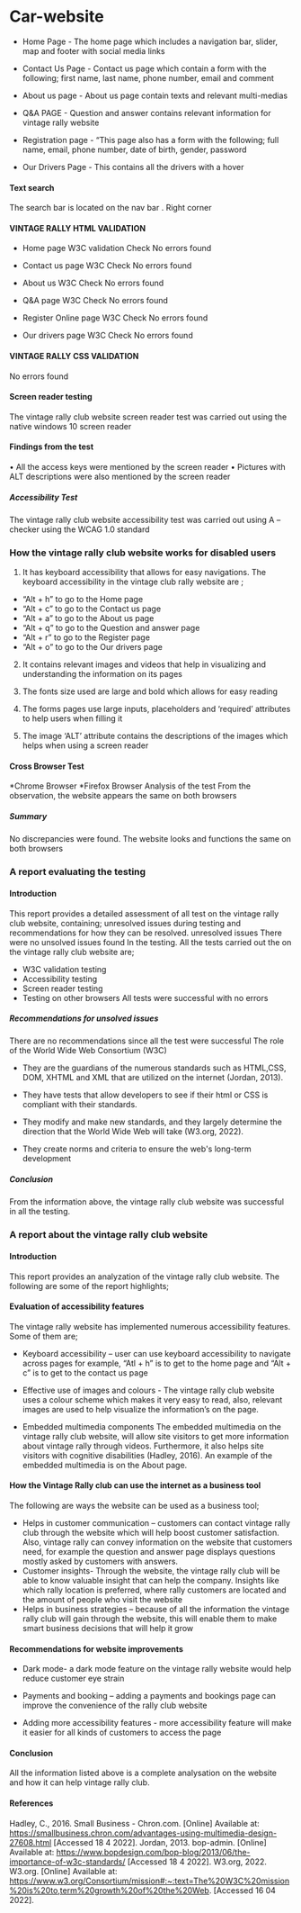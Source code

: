 # Car-website


* Home Page - The home page which includes a navigation bar, slider, map and footer with social media links

* Contact Us Page - Contact us page which contain a form with the following; first name, last name, phone number, email and comment

* About us page - About us page contain texts and relevant multi-medias 	

* Q&A PAGE - Question and answer contains relevant information for vintage rally website

* Registration page - “This page also has a  form with the following;  full name, email, phone number, date of birth, gender, password

* Our Drivers Page - This contains all the drivers with a hover 





#### Text search                                                                     
The search bar is located on the nav bar . 
Right corner








#### VINTAGE RALLY HTML VALIDATION

* Home page W3C validation Check
 No errors found
            
* Contact us page W3C  Check
No errors found

* About us W3C  Check
No errors found

* Q&A page W3C  Check
No errors found

* Register Online page W3C  Check
No errors found

* Our drivers page W3C  Check
No errors found


#### VINTAGE RALLY CSS VALIDATION
No errors found








#### Screen reader testing
The vintage rally club website screen reader test was carried out using the native windows 10 screen reader






#### Findings from the test
•	All the access keys were mentioned by the screen reader
•	Pictures with ALT descriptions were also mentioned by the screen reader


##### Accessibility Test
The vintage rally club website accessibility test was carried out using 
 A – checker using the WCAG 1.0 standard









### How the vintage rally club website works for disabled users

1.	It has keyboard accessibility that allows for easy navigations. The keyboard accessibility in the vintage club rally website are ;
*	“Alt + h” to go to the Home page
*	“Alt + c” to go to the Contact us page
*	“Alt + a” to go to the About us page
*	“Alt + q” to go to the Question and answer page
*	“Alt + r” to go to the Register page
*	“Alt + o” to go to the Our drivers page



2.	It contains relevant images and videos that help in visualizing and understanding the information on its pages

3.	The fonts size used are large and bold which allows for easy reading 

4.	The forms pages use large inputs, placeholders and ‘required’ attributes to help users when filling it

5.	The image ‘ALT’ attribute contains the descriptions of the images which helps when using a screen reader


#### Cross Browser Test
*Chrome Browser 
*Firefox Browser 
Analysis of the test
From the observation, the website appears the same on both browsers

##### Summary
No discrepancies were found. The website looks and functions the same on both browsers







### A report evaluating the testing
#### Introduction
This report provides a detailed assessment of all test on the vintage rally club website, containing; unresolved issues during testing and recommendations for how they can be resolved.
unresolved issues 
There were no unsolved issues found In the testing. All the tests carried out the on the vintage rally club website are;
*	W3C validation testing
*	Accessibility testing 
*	Screen reader testing 
*	Testing on other browsers
All tests were successful with no errors
##### Recommendations for unsolved issues
There are no recommendations since all the test were successful
The role of the World Wide Web Consortium (W3C)
*	They are the guardians of the numerous standards such as HTML,CSS, DOM, XHTML and XML that are utilized on the internet (Jordan, 2013).

*	 They have tests that allow developers to see if their html or CSS is compliant with their standards.

*	They modify and make new standards, and they largely determine the direction that the World Wide Web will take (W3.org, 2022).

*	They create norms and criteria to ensure the web's long-term development 

##### Conclusion
From the information above, the vintage rally club website was successful in all the testing. 


















### A report about the vintage rally club website
#### Introduction
This report provides an analyzation of the vintage rally club website. The following are some of the report highlights;
#### Evaluation of accessibility features
The vintage rally website has implemented numerous accessibility features. Some of them are;
*	Keyboard accessibility – user can use keyboard accessibility to navigate across pages for example, “Atl + h” is to get to the home page and “Alt + c” is to get to the contact us page   

*	Effective use of images and colours - The vintage rally club website uses a colour scheme which makes it very easy to read, also, relevant images are used to help visualize the information’s on the page.

* Embedded multimedia components
The embedded multimedia on the vintage rally club website, will allow site visitors to get more information about vintage rally through videos.
Furthermore, it also helps site visitors with cognitive disabilities (Hadley, 2016). 
An example of the embedded multimedia is on the About page.

#### How the Vintage Rally club can use the internet as a business tool
The following are ways the website can be used as a business tool;
*	Helps in customer communication – customers can contact vintage rally club through the website which will help boost customer satisfaction. Also, vintage rally can convey information on the website that customers need, for example the question and answer page displays questions mostly asked by customers with answers.
*	Customer insights- Through the website, the vintage rally club will be able to know valuable insight that can help the company. Insights like which rally location is preferred, where rally customers are located and the amount of people who visit the website
*	Helps in business strategies – because of all the information the vintage rally club will gain through the website, this will enable them to make smart business decisions that will help it grow

#### Recommendations for website improvements
*	Dark mode- a dark mode feature on the vintage rally website would help reduce customer eye strain 

*	Payments and booking – adding a payments and bookings page can improve the convenience of the rally club website

*	Adding more accessibility features - more accessibility feature will make it easier for all kinds of customers to access the page

#### Conclusion
All the information listed above is a complete analysation on the website and how it can help vintage rally club.


















#### References
Hadley, C., 2016. Small Business - Chron.com. [Online] 
Available at: https://smallbusiness.chron.com/advantages-using-multimedia-design-27608.html
[Accessed 18 4 2022].
Jordan, 2013. bop-admin. [Online] 
Available at: https://www.bopdesign.com/bop-blog/2013/06/the-importance-of-w3c-standards/
[Accessed 18 4 2022].
W3.org, 2022. W3.org. [Online] 
Available at: https://www.w3.org/Consortium/mission#:~:text=The%20W3C%20mission%20is%20to,term%20growth%20of%20the%20Web.
[Accessed 16 04 2022].







